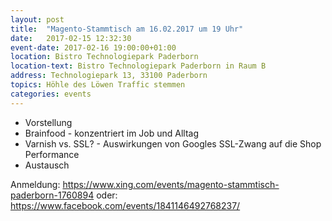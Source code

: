 ```yaml
---
layout: post
title:  "Magento-Stammtisch am 16.02.2017 um 19 Uhr"
date:   2017-02-15 12:32:30
event-date: 2017-02-16 19:00:00+01:00
location: Bistro Technologiepark Paderborn
location-text: Bistro Technologiepark Paderborn in Raum B
address: Technologiepark 13, 33100 Paderborn
topics: Höhle des Löwen Traffic stemmen
categories: events
---
```


*  Vorstellung
*  Brainfood - konzentriert im Job und Alltag
*  Varnish vs. SSL? - Auswirkungen von Googles SSL-Zwang auf die Shop Performance
*  Austausch

Anmeldung: https://www.xing.com/events/magento-stammtisch-paderborn-1760894
oder: https://www.facebook.com/events/1841146492768237/
